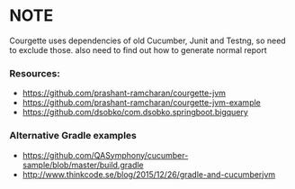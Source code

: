 # NOTE
Courgette uses dependencies of old Cucumber, Junit and Testng, so need to exclude those.
also need to find out how to generate normal report

### Resources:

* https://github.com/prashant-ramcharan/courgette-jvm
* https://github.com/prashant-ramcharan/courgette-jvm-example
* https://github.com/dsobko/com.dsobko.springboot.bigquery


### Alternative Gradle examples
* https://github.com/QASymphony/cucumber-sample/blob/master/build.gradle
* http://www.thinkcode.se/blog/2015/12/26/gradle-and-cucumberjvm

